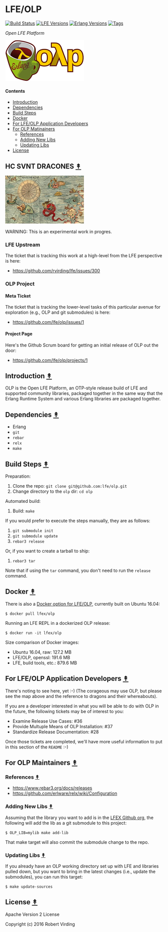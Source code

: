 # LFE/OLP

[![Build Status][travis badge]][travis]
[![LFE Versions][lfe badge]][lfe]
[![Erlang Versions][erlang badge]][versions]
[![Tags][github tags badge]][github tags]

*Open LFE Platform*

[![OLP project logo][logo]][logo-large]


#### Contents

* [Introduction](#introduction-)
* [Dependencies](#dependencies-)
* [Build Steps](#build-steps-)
* [Docker](#docker-)
* [For LFE/OLP Application Developers](#for-lfe-otp-applicationdevelopers-)
* [For OLP Matinainers](#for-olp-maintainers-)
  * [References](#references-)
  * [Adding New Libs](#adding-new-libs-)
  * [Updating Libs](#updating-libs-)
* [License](#license-)


## HC SVNT DRACONES [&#x219F;](#contents)

[![Here There Be Dragons][here there be dragons]][here there be dragons large]

WARNING: This is an experimental work in progres.


### LFE Upstream

The ticket that
is tracking this work at a high-level from the LFE perspective is here:

 * https://github.com/rvirding/lfe/issues/300


### OLP Project


#### Meta Ticket

The ticket that is tracking the lower-level tasks of this particular avenue
for exploration (e.g., OLP and git submodules) is here:

 * https://github.com/lfe/olp/issues/1


#### Project Page

Here's the Github Scrum board for getting an initial release of OLP out the
door:

 * https://github.com/lfe/olp/projects/1


## Introduction [&#x219F;](#contents)

OLP is the Open LFE Platform, an OTP-style release build of LFE and supported
community libraries, packaged together in the same way that the Erlang Runtime
System and various Erlang libraries are packaged together.


## Dependencies [&#x219F;](#contents)

* Erlang
* `git`
* `rebar`
* `relx`
* `make`


## Build Steps [&#x219F;](#contents)

Preparation:

1. Clone the repo: `git clone git@github.com:lfe/olp.git`
1. Change directory to the `olp` dir: `cd olp`


Automated build:

1. Build: `make`


If you would prefer to execute the steps manually, they are as follows:

1. `git submodule init`
1. `git submodule update`
1. `rebar3 release`

Or, if you want to create a tarball to ship:

1. `rebar3 tar`

Note that if using the `tar` command, you don't need to run the `release`
command.


## Docker [&#x219F;](#contents)

There is also a [Docker option for LFE/OLP][docker olp], currently built on Ubuntu 16.04:

```
$ docker pull lfex/olp
```

Running an LFE REPL in a dockerized OLP release:

```
$ docker run -it lfex/olp
```

Size comparison of Docker images:

 * Ubuntu 16.04, raw:       127.2 MB
 * LFE/OLP, openssl:        191.6 MB
 * LFE, build tools, etc.:  879.6 MB


## For LFE/OLP Application Developers [&#x219F;](#contents)

There's noting to see here, yet :-) (The corageous may use OLP, but please see the map above and the reference to dragons and their whereabouts).

If you are a developer interested in what you will be able to do with OLP in the future, the following tickets may be of interest to you:
 
 * Examine Release Use Cases: #36
 * Provide Multuple Means of OLP Installation: #37
 * Standardize Release Documentation: #28

Once those tickets are completed, we'll have more useful information to put in this section of the `README` :-)


## For OLP Maintainers [&#x219F;](#contents)


### References [&#x219F;](#contents)

* https://www.rebar3.org/docs/releases
* https://github.com/erlware/relx/wiki/Configuration


### Adding New Libs [&#x219F;](#contents)

Assuming that the library you want to add is in the [LFEX Github org][lfex org], the
following will add the lib as a git submodule to this project:

```
$ OLP_LIB=mylib make add-lib
```

That make target will also commit the submodule change to the repo.


### Updating Libs [&#x219F;](#contents)

If you already have an OLP working directory set up with LFE and libraries
pulled down, but you want to bring in the latest changes (i.e., update the
submodules), you can run this target:

```
$ make update-sources
```


## License [&#x219F;](#contents)

Apache Version 2 License

Copyright (c) 2016 Robert Virding


<!-- Named page links below: /-->

[logo]: priv/images/logo.png
[logo-large]: priv/images/logo-large.png
[here there be dragons]: priv/images/hic-sunt-dracons-interior-2-small.jpg
[here there be dragons large]: priv/images/hic-sunt-dracons-interior-2.jpg
[lfe org]: https://github.com/lfe
[lfex org]: https://github.com/lfex
[github]: https://github.com/lfe/olp
[gitlab]: https://gitlab.com/lfe/olp
[travis]: https://travis-ci.org/lfe/olp
[travis badge]: https://img.shields.io/travis/lfe/olp.svg
[lfe]: https://github.com/rvirding/lfe
[lfe badge]: https://img.shields.io/badge/lfe-1.2.0-blue.svg
[erlang badge]: https://img.shields.io/badge/erlang-R15%20to%2019.1-blue.svg
[versions]: https://github.com/lfe/olp/blob/master/.travis.yml
[github tags]: https://github.com/lfe/olp/tags
[github tags badge]: https://img.shields.io/github/tag/lfe/olp.svg
[github downloads]: https://img.shields.io/github/downloads/lfe/olp/total.svg
[docker olp]: https://hub.docker.com/r/lfex/olp/
